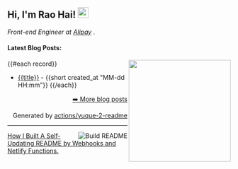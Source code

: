 <h2>Hi, I'm Rao Hai! <img src="https://github.githubassets.com/images/mona-whisper.gif" height="24" /></h2>
<p><em>Front-end Engineer at <a href="https://www.alipay.com/">Alipay</a> . </em></p>

<h4> Latest Blog Posts: </h4>
<img align='right' src="https://media.giphy.com/media/836HiJc7pgzy8iNXCn/giphy.gif" width="230" />

{{#each record}}
  - [{{title}}](https://yuque.com/{{@root.namespace}}/{{slug}}) - {{short created_at "MM-dd HH:mm"}}
{{/each}}

<p align="right"><a href="https://www.yuque.com/luchen/buzhou">➡️ More blog posts</a></p>
<p align="right">
  Generated by
  <a href="https://github.com/marketplace/actions/yuque-to-readme">actions/yuque-2-readme</a>
</p>

-----
<a href="https://github.com/RaoHai/RaoHai/workflows">
<img align="right" alt="Build README" src="https://github.com/RaoHai/RaoHai/workflows/yuque/badge.svg?branch=master" />
</a>
<a  href="https://github.com/RaoHai/RaoHai/blob/master/How-I-Built-A-Self-Updating-README-by-Webhooks-and-Netlify-Functions.md">
How I Built A Self-Updating README by Webhooks and Netlify Functions.
</a>
